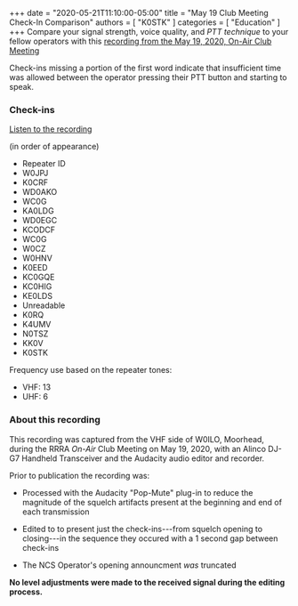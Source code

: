 +++
date = "2020-05-21T11:10:00-05:00"
title = "May 19 Club Meeting Check-In Comparison"
authors = [ "K0STK" ]
categories = [ "Education" ]
+++
Compare your signal strength, voice quality, and *PTT technique* to your fellow
operators with this [recording from the May 19, 2020, On-Air Club Meeting](/s/DFCfAnfc6TDx3jf)

Check-ins missing a portion of the first word indicate that insufficient
time was allowed between the operator pressing their PTT button and
starting to speak.

<!--more-->

### Check-ins

<span class="genericon genericon-audio"></span> [Listen to the recording](/s/DFCfAnfc6TDx3jf)

(in order of appearance)

* Repeater ID
* W0JPJ
* K0CRF
* WD0AKO
* WC0G
* KA0LDG
* WD0EGC
* KCODCF
* WC0G
* W0CZ
* W0HNV
* K0EED
* KC0GQE
* KC0HIG
* KE0LDS
* Unreadable
* K0RQ
* K4UMV
* N0TSZ
* KK0V
* K0STK

Frequency use based on the repeater tones:

* VHF: 13
* UHF: 6

### About this recording

This recording was captured from the VHF side of W0ILO, Moorhead, during
the RRRA *On-Air* Club Meeting on May 19, 2020, with an Alinco DJ-G7
Handheld Transceiver and the Audacity audio editor and recorder.

Prior to publication the recording was:

* Processed with the Audacity "Pop-Mute" plug-in to reduce the magnitude of
the squelch artifacts present at the beginning and end of each transmission

* Edited to to present just the check-ins---from squelch opening to
closing---in the sequence they occured with a 1 second gap between
check-ins

* The NCS Operator's opening announcment *was* truncated

**No level adjustments were made to the received signal during the
editing process.**
